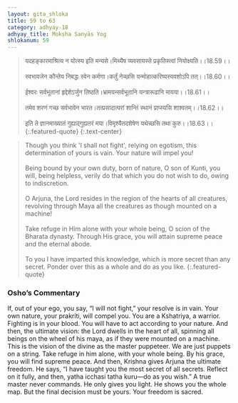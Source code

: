 ```yaml
---
layout: gita_shloka
title: 59 to 63
category: adhyay-18
adhyay_title: Mokṣha Sanyās Yog
shlokanum: 59
---
```


> यदहङ्कारमाश्रित्य न योत्स्य इति मन्यसे।मिथ्यैष व्यवसायस्ते प्रकृतिस्त्वां नियोक्ष्यति।।18.59।।<br><br>स्वभावजेन कौन्तेय निबद्धः स्वेन कर्मणा।कर्तुं नेच्छसि यन्मोहात्करिष्यस्यवशोऽपि तत्।।18.60।।<br><br>ईश्वरः सर्वभूतानां हृद्देशेऽर्जुन तिष्ठति।भ्रामयन्सर्वभूतानि यन्त्रारूढानि मायया।।18.61।।<br><br>तमेव शरणं गच्छ सर्वभावेन भारत।तत्प्रसादात्परां शान्तिं स्थानं प्राप्स्यसि शाश्वतम्।।18.62।।<br><br>इति ते ज्ञानमाख्यातं गुह्याद्गुह्यतरं मया।विमृश्यैतदशेषेण यथेच्छसि तथा कुरु।।18.63।।
{:.featured-quote}
{:.text-center}

> Though you think 'I shall not fight', relying on egotism, this determination of yours is vain. Your nature will impel you!<br><br>Being bound by your own duty, born of nature, O son of Kunti, you will, being helpless, verily do that which you do not wish to do, owing to indiscretion.<br><br>O Arjuna, the Lord resides in the region of the hearts of all creatures, revolving through Maya all the creatures as though mounted on a machine!<br><br>Take refuge in Him alone with your whole being, O scion of the Bharata dynasty. Through His grace, you will attain supreme peace and the eternal abode.<br><br>To you I have imparted this knowledge, which is more secret than any secret. Ponder over this as a whole and do as you like.
{:.featured-quote}

### Osho’s Commentary
If, out of your ego, you say, “I will not fight,” your resolve is in vain. Your own nature, your prakriti, will compel you. You are a Kshatriya, a warrior. Fighting is in your blood. You will have to act according to your nature.
And then, the ultimate vision: the Lord dwells in the heart of all, spinning all beings on the wheel of his maya, as if they were mounted on a machine.
This is the vision of the divine as the master puppeteer. We are just puppets on a string. Take refuge in him alone, with your whole being. By his grace, you will find supreme peace.
And then, Krishna gives Arjuna the ultimate freedom. He says, “I have taught you the most secret of all secrets. Reflect on it fully, and then, yatha icchasi tatha kuru—do as you wish.”
A true master never commands. He only gives you light. He shows you the whole map. But the final decision must be yours. Your freedom is sacred.
